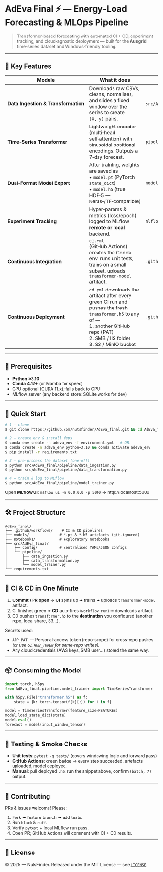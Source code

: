 # AdEva Final ⚡ — Energy‑Load Forecasting & MLOps Pipeline

> Transformer‑based forecasting with automated CI + CD, experiment tracking, and cloud‑agnostic deployment — built for the **Ausgrid** time‑series dataset and Windows‑friendly tooling.

---

## 🔑 Key Features

| Module | What it does | Location |
|--------|--------------|----------|
| **Data Ingestion & Transformation** | Downloads raw CSVs, cleans, normalises, and slides a fixed window over the series to create `(X, y)` pairs. | `src/AdEva_final/pipeline/data_ingestion.py` & `data_transformation.py` |
| **Time‑Series Transformer** | Lightweight encoder (multi‑head self‑attention) with sinusoidal positional encodings. Outputs a 7‑day forecast. | `pipeline/model_trainer.py` |
| **Dual‑Format Model Export** | After training, weights are saved as<br>• `model.pt` (PyTorch `state_dict`)<br>• `model.h5` (true HDF‑5 — Keras‑/TF‑compatible) | `models/` |
| **Experiment Tracking** | Hyper‑params & metrics (loss/epoch) logged to MLflow **remote or local** backend. | `mlflow/` |
| **Continuous Integration** | `ci.yml` (GitHub Actions) creates the Conda env, runs unit tests, trains on a small subset, uploads `transformer-model` artifact. | `.github/workflows/ci.yml` |
| **Continuous Deployment** | `cd.yml` downloads the artifact after every green CI run and pushes the fresh `transformer.h5` to any of —<br>1. another GitHub repo (PAT)<br>2. SMB / IIS folder<br>3. S3 / MinIO bucket | `.github/workflows/cd.yml` |

---

## 🔧 Prerequisites

* **Python ≥3.10**
* **Conda 4.12+** (or Mamba for speed)
* GPU optional (CUDA 11.x); falls back to CPU
* MLflow server (any backend store; SQLite works for dev)

---

## 🚀 Quick Start

```bash
# 1 — clone
$ git clone https://github.com/nutsfinder/AdEva_final.git && cd AdEva_final

# 2 — create env & install deps
$ conda env create -n adeva_env -f environment.yml   # OR:
$ conda create -n adeva_env python=3.10 && conda activate adeva_env
$ pip install -r requirements.txt

# 3 — pre‑process the dataset (one‑off)
$ python src/AdEva_final/pipeline/data_ingestion.py
$ python src/AdEva_final/pipeline/data_transformation.py

# 4 — train & log to MLflow
$ python src/AdEva_final/pipeline/model_trainer.py
```

Open **MLflow UI**: `mlflow ui -h 0.0.0.0 -p 5000` → http://localhost:5000

---

## 🛠 Project Structure

```
AdEva_final/
├── .github/workflows/    # CI & CD pipelines
├── models/              # *.pt & *.h5 artefacts (git‑ignored)
├── notebooks/           # exploratory notebooks
├── src/AdEva_final/
│   ├── config/          # centralised YAML/JSON configs
│   └── pipeline/
│       ├── data_ingestion.py
│       ├── data_transformation.py
│       └── model_trainer.py
└── requirements.txt
```

---

## 🤖 CI & CD in One Minute

1. **Commit / PR open** → **CI** spins up ➟ trains ➟ uploads `transformer-model` artifact.
2. CI finishes green ➟ **CD** auto‑fires (`workflow_run`) ➟ downloads artifact.
3. CD pushes `transformer.h5` to the **destination** you configured (another repo, local share, S3…).

Secrets used:

* `APP_PAT`  — Personal‑access token (repo‑scope) for cross‑repo pushes  *(or use `GITHUB_TOKEN` for same‑repo writes).*  
* Any cloud credentials (AWS keys, SMB user…) stored the same way.

---

## 📦 Consuming the Model

```python
import torch, h5py
from AdEva_final.pipeline.model_trainer import TimeSeriesTransformer

with h5py.File("transformer.h5") as f:
    state = {k: torch.tensor(f[k][:]) for k in f}

model = TimeSeriesTransformer(feature_size=FEATURES)
model.load_state_dict(state)
model.eval()
forecast = model(input_window_tensor)
```

---

## 🧪 Testing & Smoke Checks

* **Unit tests**: `pytest -q tests/` (covers windowing logic and forward pass)
* **GitHub Actions**: green badge → every step succeeded, artefacts uploaded, model deployed.
* **Manual**: pull deployed `.h5`, run the snippet above, confirm `(batch, 7)` output.

---

## 🙏 Contributing

PRs & issues welcome! Please:

1. Fork ➟ feature branch ➟ add tests.
2. Run `black` & `ruff`.
3. Verify `pytest` + local MLflow run pass.
4. Open PR; GitHub Actions will comment with CI + CD results.

---

## 📝 License

© 2025 — NutsFinder. Released under the MIT License — see [`LICENSE`](LICENSE).

